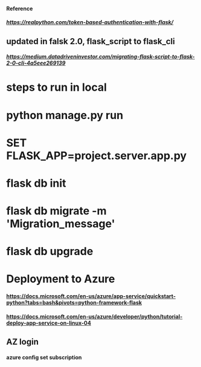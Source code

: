 #### Reference 

##### https://realpython.com/token-based-authentication-with-flask/

## updated in falsk 2.0, flask_script to flask_cli

##### https://medium.datadriveninvestor.com/migrating-flask-script-to-flask-2-0-cli-4a5eee269139


# steps to run in local

# python manage.py run

# SET FLASK_APP=project.server.app.py
# flask db init
# flask db migrate -m 'Migration_message'
# flask db upgrade


# Deployment to Azure

#### https://docs.microsoft.com/en-us/azure/app-service/quickstart-python?tabs=bash&pivots=python-framework-flask
#### https://docs.microsoft.com/en-us/azure/developer/python/tutorial-deploy-app-service-on-linux-04



## AZ login
#### azure config set subscription <SubscriptionID>
